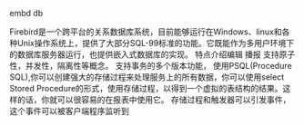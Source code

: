 embd db


Firebird是一个跨平台的关系数据库系统，目前能够运行在Windows、linux和各种Unix操作系统上，提供了大部分SQL-99标准的功能。它既能作为多用户环境下的数据库服务器运行，也提供嵌入式数据库的实现。
特点介绍编辑 播报
支持原子性，并发性，隔离性等概念。
支持事务的多个版本功能，
使用PSQL(Procedure SQL),你可以创建强大的存储过程来处理服务上的所有数据，你可以使用select Stored Procedure的形式，使用存储过程，以得到一个虚拟的表结构的结果。这样的话，你就可以很容易的在报表中使用它。
存储过程和触发器可以引发事件，这个事件可以被客户端程序监听到